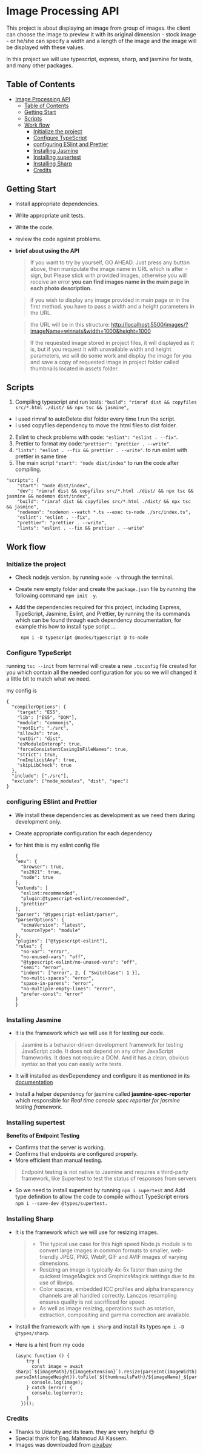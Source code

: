 # Image Processing API

This project is about displaying an image from group of images. the client can choose the image to preview it with its original dimension - stock image - or he/she can specify a width and a length of the image and the image will be displayed with these values.

In this project we will use typescript, express, sharp, and jasmine for tests, and many other packages.

## Table of Contents

- [Image Processing API](#image-processing-api)
  - [Table of Contents](#table-of-contents)
  - [Getting Start](#getting-start)
  - [Scripts](#scripts)
  - [Work flow](#work-flow)
    - [Initialize the project](#initialize-the-project)
    - [Configure TypeScript](#configure-typescript)
    - [configuring ESlint and Prettier](#configuring-eslint-and-prettier)
    - [Installing Jasmine](#installing-jasmine)
    - [Installing supertest](#installing-supertest)
    - [Installing Sharp](#installing-sharp)
    - [Credits](#credits)

## Getting Start

- Install appropriate dependencies.
- Write appropriate unit tests.
- Write the code.
- review the code against problems.
- **brief about using the API**

  > If you want to try by yourself, GO AHEAD. Just press any button above, then manipulate the image name in URL which is after = sign, but Please stick with provided images, otherwise you will receive an error **you can find images name in the main page in each photo description.**

  > if you wish to display any image provided in main page or in the first method. you have to pass a width and a height parameters in the URL.

  > the URL will be in this structure: <http://localhost:5500/images/?imageName=winnats&width=1000&height=1000>

  > If the requested image stored in project files, it will displayed as it is, but if you request it with unavailable width and height parameters, we will do some work and display the image for you and save a copy of requested image in project folder called thumbnails located in assets folder.

## Scripts

1. Compiling typescript and run tests: `"build": "rimraf dist && copyfiles src/*.html ./dist/ && npx tsc && jasmine",`

- I used rimraf to autoDelete dist folder every time I run the script.
- I used copyfiles dependency to move the html files to dist folder.

2. Eslint to check problems with code: `"eslint": "eslint . --fix"`.
3. Prettier to format my code:`"prettier": "prettier . --write"`.
4. `"lints": "eslint . --fix && prettier . --write"`. to run eslint with prettier in same time
5. The main script `"start": "node dist/index"` to run the code after compiling.

```
"scripts": {
    "start": "node dist/index",
    "dev": "rimraf dist && copyfiles src/*.html ./dist/ && npx tsc && jasmine && nodemon dist/index",
    "build": "rimraf dist && copyfiles src/*.html ./dist/ && npx tsc && jasmine",
    "nodemon": "nodemon --watch *.ts --exec ts-node ./src/index.ts",
    "eslint": "eslint . --fix",
    "prettier": "prettier . --write",
    "lints": "eslint . --fix && prettier . --write"
```

## Work flow

### Initialize the project

- Check nodejs version. by running `node -v` through the terminal.
- Create new empty folder and create the `package.json` file by running the following command `npm init -y`.
- Add the dependencies required for this project, including Express, TypeScript, Jasmine, Eslint, and Prettier, by running the its commands which can be found through each dependency documentation, for example this how to install type script ...

  ```
    npm i -D typescript @nodes/typescript @ ts-node
  ```

### Configure TypeScript

running `tsc --init` from terminal will create a new `.tsconfig` file created for you which contain all the needed configuration for you so we will changed it a little bit to match what we need.

my config is

```
{
  "compilerOptions": {
    "target": "ES5",
    "lib": ["ES5", "DOM"],
    "module": "commonjs",
    "rootDir": "./src",
    "allowJs": true,
    "outDir": "dist",
    "esModuleInterop": true,
    "forceConsistentCasingInFileNames": true,
    "strict": true,
    "noImplicitAny": true,
    "skipLibCheck": true
  },
  "include": ["./src"],
  "exclude": ["node_modules", "dist", "spec"]
}
```

### configuring ESlint and Prettier

- We install these dependencies as development as we need them during development only.
- Create appropriate configuration for each dependency
- for hint this is my eslint config file

  ```
  {
  "env": {
    "browser": true,
    "es2021": true,
    "node": true
  },
  "extends": [
    "eslint:recommended",
    "plugin:@typescript-eslint/recommended",
    "prettier"
  ],
  "parser": "@typescript-eslint/parser",
  "parserOptions": {
    "ecmaVersion": "latest",
    "sourceType": "module"
  },
  "plugins": ["@typescript-eslint"],
  "rules": {
    "no-var": "error",
    "no-unused-vars": "off",
    "@typescript-eslint/no-unused-vars": "off",
    "semi": "error",
    "indent": ["error", 2, { "SwitchCase": 1 }],
    "no-multi-spaces": "error",
    "space-in-parens": "error",
    "no-multiple-empty-lines": "error",
    "prefer-const": "error"
  }
  }
  ```

### Installing Jasmine

- It is the framework which we will use it for testing our code.

> Jasmine is a behavior-driven development framework for testing JavaScript code. It does not depend on any other JavaScript frameworks. It does not require a DOM. And it has a clean, obvious syntax so that you can easily write tests.

- It will installed as devDependency and configure it as mentioned in its [documentation](https://jasmine.github.io/pages/docs_home.html)

- Install a helper dependency for jasmine called **jasmine-spec-reporter** which responsible for _Real time console spec reporter for jasmine testing framework_.

### Installing supertest

**Benefits of Endpoint Testing**

- Confirms that the server is working.
- Confirms that endpoints are configured properly.
- More efficient than manual testing.

> Endpoint testing is not native to Jasmine and requires a third-party framework, like Supertest to test the status of responses from servers

- So we need to install supertest by running `npm i supertest` and Add type definition to allow the code to compile without TypeScript errors `npm i --save-dev @types/supertest.`

### Installing Sharp

- It is the framework which we will use for resizing images.

  > - The typical use case for this high speed Node.js module is to convert large images in common formats to smaller, web-friendly JPEG, PNG, WebP, GIF and AVIF images of varying dimensions.
  > - Resizing an image is typically 4x-5x faster than using the quickest ImageMagick and GraphicsMagick settings due to its use of libvips.
  > - Color spaces, embedded ICC profiles and alpha transparency channels are all handled correctly. Lanczos resampling ensures quality is not sacrificed for speed.
  > - As well as image resizing, operations such as rotation, extraction, compositing and gamma correction are available.

- Install the framework with `npm i sharp` and install its types `npm i -D @types/sharp`.

- Here is a hint from my code

  ```
  (async function () {
      try {
        const image = await sharp(`${imagePath}/${imageExtension}`).resize(parseInt(imageWidth), parseInt(imageHeight)).toFile(`${thumbnailsPath}/${imageName}_${parseInt(imageWidth)}x${parseInt(imageHeight)}.jpg`);
        console.log(image);
      } catch (error) {
        console.log(error);
      }
    })();
  ```

### Credits

- Thanks to Udacity and its team. they are very helpful 😍
- Special thank for Eng. Mahmoud Ali Kassem.
- Images was downloaded from [pixabay](https://pixabay.com/)
